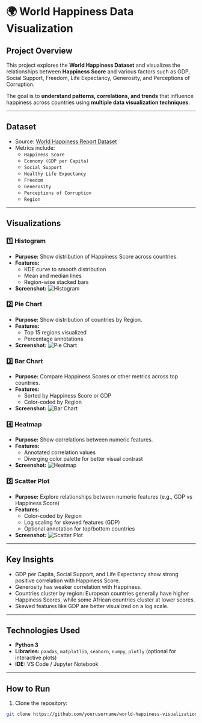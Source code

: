 # 🌍 World Happiness Data Visualization

## Project Overview
This project explores the **World Happiness Dataset** and visualizes the relationships between **Happiness Score** and various factors such as GDP, Social Support, Freedom, Life Expectancy, Generosity, and Perceptions of Corruption.  

The goal is to **understand patterns, correlations, and trends** that influence happiness across countries using **multiple data visualization techniques**.

---

## Dataset
- Source: [World Happiness Report Dataset](https://www.kaggle.com/datasets/unsdsn/world-happiness)
- Metrics include:
  - `Happiness Score`
  - `Economy (GDP per Capita)`
  - `Social Support`
  - `Healthy Life Expectancy`
  - `Freedom`
  - `Generosity`
  - `Perceptions of Corruption`
  - `Region`

---

## Visualizations

### 1️⃣ Histogram
- **Purpose:** Show distribution of Happiness Score across countries.
- **Features:**
  - KDE curve to smooth distribution
  - Mean and median lines
  - Region-wise stacked bars
- **Screenshot:**
![Histogram](images/histogram.png)

### 2️⃣ Pie Chart
- **Purpose:** Show distribution of countries by Region.
- **Features:**
  - Top 15 regions visualized
  - Percentage annotations
- **Screenshot:**
![Pie Chart](images/pie_chart.png)

### 3️⃣ Bar Chart
- **Purpose:** Compare Happiness Scores or other metrics across top countries.
- **Features:**
  - Sorted by Happiness Score or GDP
  - Color-coded by Region
- **Screenshot:**
![Bar Chart](images/bar_chart.png)

### 4️⃣ Heatmap
- **Purpose:** Show correlations between numeric features.
- **Features:**
  - Annotated correlation values
  - Diverging color palette for better visual contrast
- **Screenshot:**
![Heatmap](images/heatmap.png)

### 5️⃣ Scatter Plot
- **Purpose:** Explore relationships between numeric features (e.g., GDP vs Happiness Score)
- **Features:**
  - Color-coded by Region
  - Log scaling for skewed features (GDP)
  - Optional annotation for top/bottom countries
- **Screenshot:**
![Scatter Plot](images/scatter_plot.png)

---

## Key Insights
- GDP per Capita, Social Support, and Life Expectancy show strong positive correlation with Happiness Score.  
- Generosity has weaker correlation with Happiness.  
- Countries cluster by region: European countries generally have higher Happiness Scores, while some African countries cluster at lower scores.  
- Skewed features like GDP are better visualized on a log scale.

---

## Technologies Used
- **Python 3**
- **Libraries:** `pandas`, `matplotlib`, `seaborn`, `numpy`, `plotly` (optional for interactive plots)
- **IDE:** VS Code / Jupyter Notebook

---

## How to Run
1. Clone the repository:
```bash
git clone https://github.com/yourusername/world-happiness-visualization.git
